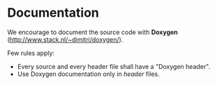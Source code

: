 # Documentation

We encourage to document the source code with **Doxygen** (http://www.stack.nl/~dimitri/doxygen/).

Few rules apply:

* Every source and every header file shall have a "Doxygen header".
* Use Doxygen documentation only in *header* files.
